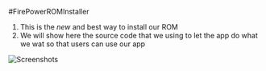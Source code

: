 
#FirePowerROMInstaller


1. This is the *new* and best way to install our ROM 
2. We will show here the source code that we using to let the app do what we wat so that users can use our app 



![Screenshots](http://i.imgur.com/6iIPzDd.jpg)

